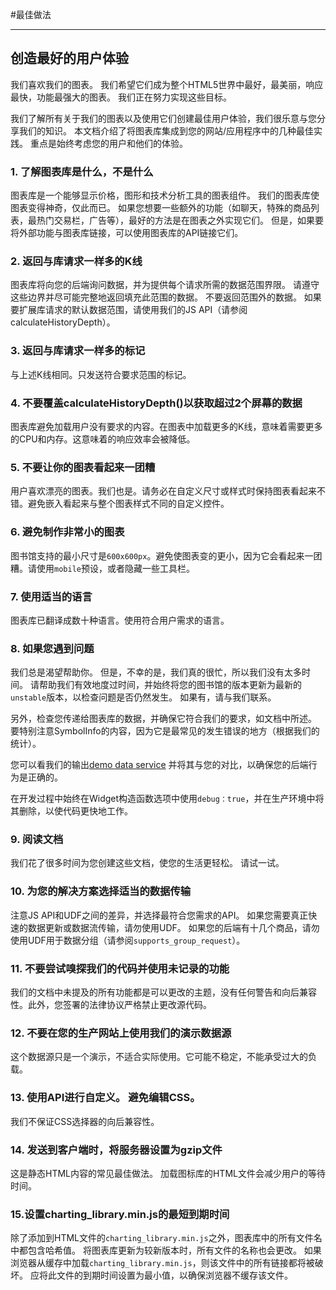#最佳做法

---

## 创造最好的用户体验

我们喜欢我们的图表。 我们希望它们成为整个HTML5世界中最好，最美丽，响应最快，功能最强大的图表。 我们正在努力实现这些目标。

我们了解所有关于我们的图表以及使用它们创建最佳用户体验，我们很乐意与您分享我们的知识。 本文档介绍了将图表库集成到您的网站/应用程序中的几种最佳实践。 重点是始终考虑您的用户和他们的体验。

### 1. 了解图表库是什么，不是什么

图表库是一个能够显示价格，图形和技术分析工具的图表组件。 我们的图表库使图表变得神奇，仅此而已。 如果您想要一些额外的功能（如聊天，特殊的商品列表，最热门交易栏，广告等），最好的方法是在图表之外实现它们。 但是，如果要将外部功能与图表库链接，可以使用图表库的API链接它们。

### 2. 返回与库请求一样多的K线

图表库将向您的后端询问数据，并为提供每个请求所需的数据范围界限。 请遵守这些边界并尽可能完整地返回填充此范围的数据。 不要返回范围外的数据。 如果要扩展库请求的默认数据范围，请使用我们的JS API（请参阅calculateHistoryDepth）。

### 3. 返回与库请求一样多的标记

与上述K线相同。只发送符合要求范围的标记。

### 4. 不要覆盖calculateHistoryDepth()以获取超过2个屏幕的数据

图表库避免加载用户没有要求的内容。在图表中加载更多的K线，意味着需要更多的CPU和内存。这意味着的响应效率会被降低。

### 5. 不要让你的图表看起来一团糟

用户喜欢漂亮的图表。我们也是。请务必在自定义尺寸或样式时保持图表看起来不错。避免嵌入看起来与整个图表样式不同的自定义控件。

### 6. 避免制作非常小的图表

图书馆支持的最小尺寸是`600x600px`。避免使图表变的更小，因为它会看起来一团糟。请使用`mobile`预设，或者隐藏一些工具栏。

### 7. 使用适当的语言

图表库已翻译成数十种语言。使用符合用户需求的语言。

### 8. 如果您遇到问题

我们总是渴望帮助你。 但是，不幸的是，我们真的很忙，所以我们没有太多时间。 请帮助我们有效地度过时间，并始终将您的图书馆的版本更新为最新的`unstable`版本，以检查问题是否仍然发生。 如果有，请与我们联系。

另外，检查您传递给图表库的数据，并确保它符合我们的要求，如文档中所述。 要特别注意SymbolInfo的内容，因为它是最常见的发生错误的地方（根据我们的统计）。

您可以看我们的输出[demo data service](https://demo_feed.tradingview.com/quotes?symbols=AAPL) 并将其与您的对比，以确保您的后端行为是正确的。

在开发过程中始终在Widget构造函数选项中使用`debug：true`，并在生产环境中将其删除，以使代码更快地工作。

### 9. 阅读文档
我们花了很多时间为您创建这些文档，使您的生活更轻松。 请试一试。

### 10. 为您的解决方案选择适当的数据传输

注意JS API和UDF之间的差异，并选择最符合您需求的API。
如果您需要真正快速的数据更新或数据流传输，请勿使用UDF。
如果您的后端有十几个商品，请勿使用UDF用于数据分组（请参阅`supports_group_request`）。

### 11. 不要尝试嗅探我们的代码并使用未记录的功能

我们的文档中未提及的所有功能都是可以更改的主题，没有任何警告和向后兼容性。此外，您签署的法律协议严格禁止更改源代码。

### 12. 不要在您的生产网站上使用我们的演示数据源

这个数据源只是一个演示，不适合实际使用。它可能不稳定，不能承受过大的负载。

### 13. 使用API进行自定义。 避免编辑CSS。

我们不保证CSS选择器的向后兼容性。

### 14. 发送到客户端时，将服务器设置为gzip文件

这是静态HTML内容的常见最佳做法。 加载图标库的HTML文件会减少用户的等待时间。

### 15.设置charting_library.min.js的最短到期时间

除了添加到HTML文件的`charting_library.min.js`之外，图表库中的所有文件名中都包含哈希值。
将图表库更新为较新版本时，所有文件的名称也会更改。
如果浏览器从缓存中加载`charting_library.min.js`，则该文件中的所有链接都将被破坏。
应将此文件的到期时间设置为最小值，以确保浏览器不缓存该文件。
